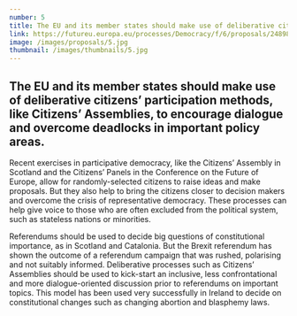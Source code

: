 ```yaml
---
number: 5
title: The EU and its member states should make use of deliberative citizens’ participation methods, like Citizens’ Assemblies, to encourage dialogue and overcome deadlocks in important policy areas.
link: https://futureu.europa.eu/processes/Democracy/f/6/proposals/248987
image: /images/proposals/5.jpg
thumbnail: /images/thumbnails/5.jpg
---
```


## The EU and its member states should make use of __deliberative citizens’ participation methods__, like Citizens’ Assemblies, to encourage dialogue and overcome deadlocks in important policy areas.

Recent exercises in participative democracy, like the Citizens’ Assembly in Scotland and the Citizens’ Panels in the Conference on the Future of Europe, allow for randomly-selected citizens to raise ideas and make proposals. But they also help to bring the citizens closer to decision makers and overcome the crisis of representative democracy. These processes can help give voice to those who are often excluded from the political system, such as stateless nations or minorities.

Referendums should be used to decide big questions of constitutional importance, as in Scotland and Catalonia. But the Brexit referendum has shown the outcome of a referendum campaign that was rushed, polarising and not suitably informed. Deliberative processes such as Citizens’ Assemblies should be used to kick-start an inclusive, less confrontational and more dialogue-oriented discussion prior to referendums on important topics. This model has been used very successfully in Ireland to decide on constitutional changes such as changing abortion and blasphemy laws.

